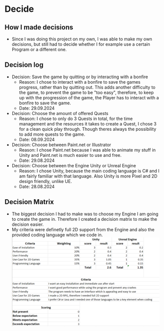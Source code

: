 # Decide
## How I made decisions
* Since I was doing this project on my own, I was able to make my own decisions, but still had to decide whether I for example use a certain Program or a different one.

## Decision log
* Decision: Save the game by quitting or by interacting with a bonfire
    * Reason: I chose to interact with a bonfire to save the games progress, rather than by quitting out. This adds another difficulty to the game, to prevent the game to be "too easy", therefore, to keep up with the progression of the game, the Player has to interact with a bonfire to save the game.
    * Date: 29.09.2024
* Decision: Choose the amount of offered Quests
    * Reason: I chose to only do 3 Quests in total, for the time management and the resources it takes to create a Quest, I chose 3 for a clean quick play through. Though theres always the possibility to add more quests to the game.
    * Date: 08.09.2024
* Decision: Choose between Paint.net or Illustrator
    * Reason: I chose Paint.net because I was able to animate my stuff in Unity and Paint.net is much easier to use and free.
    * Date: 29.08.2024
* Decision: Choose between the Engine Unity or Unreal Engine
    * Reason: I chose Unity, because the main coding language is C# and I am fairly familiar with that language. Also Unity is more Pixel and 2D design friendly, unlike UE.
    * Date: 28.08.2024

## Decision Matrix
* The biggest decision I had to make was to choose my Engine I am going to create the game in. Therefore I created a decision matrix to make the decision easier.
* My criteria were definetly full 2D support from the Engine and also the provided coding language which we code in.
![Decision Matrix][DM]

[DM]: ../02_Resources/Images/03_DecisionMatrix.png